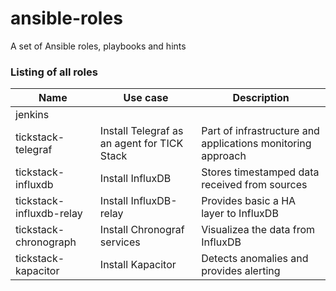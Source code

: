 # ansible-roles

A set of Ansible roles, playbooks and hints

### Listing of all roles

| Name | Use case | Description |
|------|----------|-------------|
| jenkins | | |
| tickstack-telegraf | Install Telegraf as an agent for TICK Stack| Part of infrastructure and applications monitoring approach |
| tickstack-influxdb | Install InfluxDB | Stores timestamped data received from sources |
| tickstack-influxdb-relay | Install InfluxDB-relay | Provides basic a HA layer to InfluxDB |
| tickstack-chronograph | Install Chronograf services | Visualizea the data from InfluxDB |
| tickstack-kapacitor | Install Kapacitor | Detects anomalies and provides alerting |
